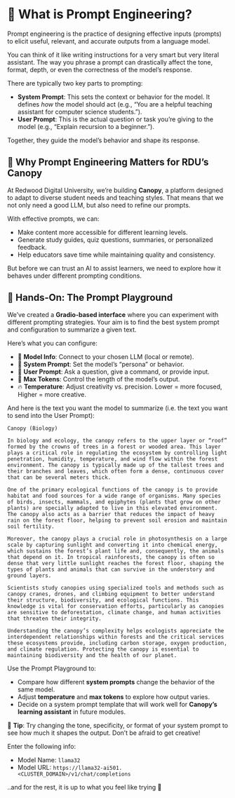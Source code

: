 # 🧠 What is Prompt Engineering?

<div class="terminal-curl"></div>

Prompt engineering is the practice of designing effective inputs (prompts) to elicit useful, relevant, and accurate outputs from a language model.

You can think of it like writing instructions for a very smart but very literal assistant. The way you phrase a prompt can drastically affect the tone, format, depth, or even the correctness of the model’s response.

There are typically two key parts to prompting:

* **System Prompt**: This sets the context or behavior for the model. It defines *how* the model should act (e.g., “You are a helpful teaching assistant for computer science students.”).
* **User Prompt**: This is the actual question or task you’re giving to the model (e.g., “Explain recursion to a beginner.”).

Together, they guide the model’s behavior and shape its response.

## 🎯 Why Prompt Engineering Matters for RDU’s Canopy

At Redwood Digital University, we’re building **Canopy**, a platform designed to adapt to diverse student needs and teaching styles. That means that we not only need a good LLM, but also need to refine our prompts.

With effective prompts, we can:

* Make content more accessible for different learning levels.
* Generate study guides, quiz questions, summaries, or personalized feedback.
* Help educators save time while maintaining quality and consistency.

But before we can trust an AI to assist learners, we need to explore how it behaves under different prompting conditions.


## 🧪 Hands-On: The Prompt Playground

We’ve created a **Gradio-based interface** where you can experiment with different prompting strategies. Your aim is to find the best system prompt and configuration to summarize a given text.

Here’s what you can configure:

* 🔗 **Model Info**: Connect to your chosen LLM (local or remote).
* 🧾 **System Prompt**: Set the model’s “persona” or behavior.
* 💬 **User Prompt**: Ask a question, give a command, or provide input.
* 🔢 **Max Tokens**: Control the length of the model’s output.
* 🔥 **Temperature**: Adjust creativity vs. precision. Lower = more focused, Higher = more creative.

And here is the text you want the model to summarize (i.e. the text you want to send into the User Prompt):

```
Canopy (Biology)

In biology and ecology, the canopy refers to the upper layer or “roof” formed by the crowns of trees in a forest or wooded area. This layer plays a critical role in regulating the ecosystem by controlling light penetration, humidity, temperature, and wind flow within the forest environment. The canopy is typically made up of the tallest trees and their branches and leaves, which often form a dense, continuous cover that can be several meters thick.

One of the primary ecological functions of the canopy is to provide habitat and food sources for a wide range of organisms. Many species of birds, insects, mammals, and epiphytes (plants that grow on other plants) are specially adapted to live in this elevated environment. The canopy also acts as a barrier that reduces the impact of heavy rain on the forest floor, helping to prevent soil erosion and maintain soil fertility.

Moreover, the canopy plays a crucial role in photosynthesis on a large scale by capturing sunlight and converting it into chemical energy, which sustains the forest’s plant life and, consequently, the animals that depend on it. In tropical rainforests, the canopy is often so dense that very little sunlight reaches the forest floor, shaping the types of plants and animals that can survive in the understory and ground layers.

Scientists study canopies using specialized tools and methods such as canopy cranes, drones, and climbing equipment to better understand their structure, biodiversity, and ecological functions. This knowledge is vital for conservation efforts, particularly as canopies are sensitive to deforestation, climate change, and human activities that threaten their integrity.

Understanding the canopy’s complexity helps ecologists appreciate the interdependent relationships within forests and the critical services these ecosystems provide, including carbon storage, oxygen production, and climate regulation. Protecting the canopy is essential to maintaining biodiversity and the health of our planet.
```

Use the Prompt Playground to:

* Compare how different **system prompts** change the behavior of the same model.
* Adjust **temperature** and **max tokens** to explore how output varies.
* Decide on a system prompt template that will work well for **Canopy’s learning assistant** in future modules.

📌 **Tip**: Try changing the tone, specificity, or format of your system prompt to see how much it shapes the output. Don’t be afraid to get creative!

Enter the following info:

- Model Name: `llama32`
- Model URL: `https://llama32-ai501.<CLUSTER_DOMAIN>/v1/chat/completions`

..and for the rest, it is up to what you feel like trying 🧪

<div class="iframe-scroll-container">
  <iframe 
    src="https://gradio-app-ai501.<CLUSTER_DOMAIN>/prompt-playground"  
    width="1600px" 
    height="800px" 
    frameborder="0"
    style="border: 1px solid transparent; border-radius: 1px;">
  </iframe>
</div>
